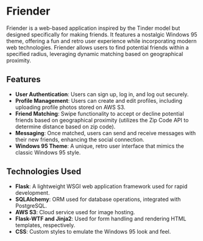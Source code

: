 # Friender

Friender is a web-based application inspired by the Tinder model but designed specifically for making friends. It features a nostalgic Windows 95 theme, offering a fun and retro user experience while incorporating modern web technologies. Friender allows users to find potential friends within a specified radius, leveraging dynamic matching based on geographical proximity.

## Features

- **User Authentication**: Users can sign up, log in, and log out securely.
- **Profile Management**: Users can create and edit profiles, including uploading profile photos stored on AWS S3.
- **Friend Matching**: Swipe functionality to accept or decline potential friends based on geographical proximity (utilizes the Zip Code API to determine distance based on zip code).
- **Messaging**: Once matched, users can send and receive messages with their new friends, enhancing the social connection.
- **Windows 95 Theme**: A unique, retro user interface that mimics the classic Windows 95 style.

## Technologies Used

- **Flask**: A lightweight WSGI web application framework used for rapid development.
- **SQLAlchemy**: ORM used for database operations, integrated with PostgreSQL.
- **AWS S3**: Cloud service used for image hosting.
- **Flask-WTF and Jinja2**: Used for form handling and rendering HTML templates, respectively.
- **CSS**: Custom styles to emulate the Windows 95 look and feel.
